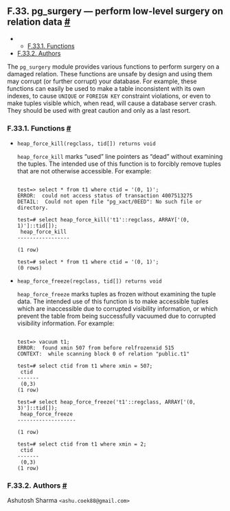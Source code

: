## F.33. pg\_surgery — perform low-level surgery on relation data [#](#PGSURGERY)

  * *   [F.33.1. Functions](pgsurgery#PGSURGERY-FUNCS)
  * [F.33.2. Authors](pgsurgery#PGSURGERY-AUTHORS)

The `pg_surgery` module provides various functions to perform surgery on a damaged relation. These functions are unsafe by design and using them may corrupt (or further corrupt) your database. For example, these functions can easily be used to make a table inconsistent with its own indexes, to cause `UNIQUE` or `FOREIGN KEY` constraint violations, or even to make tuples visible which, when read, will cause a database server crash. They should be used with great caution and only as a last resort.

### F.33.1. Functions [#](#PGSURGERY-FUNCS)

* `heap_force_kill(regclass, tid[]) returns void`

    `heap_force_kill` marks “used” line pointers as “dead” without examining the tuples. The intended use of this function is to forcibly remove tuples that are not otherwise accessible. For example:

    ```

    test=> select * from t1 where ctid = '(0, 1)';
    ERROR:  could not access status of transaction 4007513275
    DETAIL:  Could not open file "pg_xact/0EED": No such file or directory.

    test=# select heap_force_kill('t1'::regclass, ARRAY['(0, 1)']::tid[]);
     heap_force_kill
    -----------------

    (1 row)

    test=# select * from t1 where ctid = '(0, 1)';
    (0 rows)
    ```

* `heap_force_freeze(regclass, tid[]) returns void`

    `heap_force_freeze` marks tuples as frozen without examining the tuple data. The intended use of this function is to make accessible tuples which are inaccessible due to corrupted visibility information, or which prevent the table from being successfully vacuumed due to corrupted visibility information. For example:

    ```

    test=> vacuum t1;
    ERROR:  found xmin 507 from before relfrozenxid 515
    CONTEXT:  while scanning block 0 of relation "public.t1"

    test=# select ctid from t1 where xmin = 507;
     ctid
    -------
     (0,3)
    (1 row)

    test=# select heap_force_freeze('t1'::regclass, ARRAY['(0, 3)']::tid[]);
     heap_force_freeze
    -------------------

    (1 row)

    test=# select ctid from t1 where xmin = 2;
     ctid
    -------
     (0,3)
    (1 row)
    ```

### F.33.2. Authors [#](#PGSURGERY-AUTHORS)

Ashutosh Sharma `<ashu.coek88@gmail.com>`